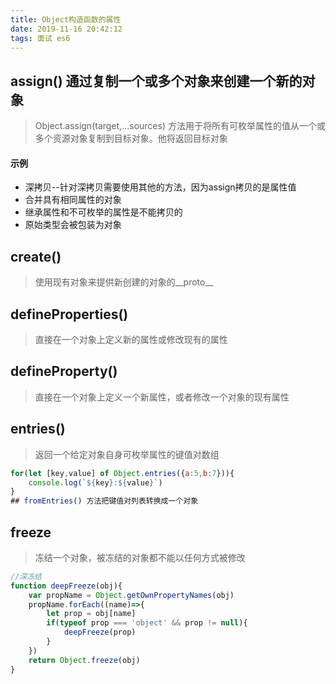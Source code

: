 ```yaml
---
title: Object构造函数的属性
date: 2019-11-16 20:42:12
tags: 面试 es6
---
```

## assign() 通过复制一个或多个对象来创建一个新的对象

> Object.assign(target,...sources) 方法用于将所有可枚举属性的值从一个或多个资源对象复制到目标对象。他将返回目标对象

#### 示例

- 深拷贝--针对深拷贝需要使用其他的方法，因为assign拷贝的是属性值
- 合并具有相同属性的对象
- 继承属性和不可枚举的属性是不能拷贝的
- 原始类型会被包装为对象

## create() 
> 使用现有对象来提供新创建的对象的__proto__

## defineProperties() 
> 直接在一个对象上定义新的属性或修改现有的属性
## defineProperty() 
> 直接在一个对象上定义一个新属性，或者修改一个对象的现有属性
## entries() 
> 返回一个给定对象自身可枚举属性的键值对数组
```javaScript
for(let [key,value] of Object.entries({a:5,b:7})){
    console.log(`${key}:${value}`)
}
## fromEntries() 方法把键值对列表转换成一个对象
```
## freeze 
> 冻结一个对象，被冻结的对象都不能以任何方式被修改
```javaScript
//深冻结
function deepFreeze(obj){
    var propName = Object.getOwnPropertyNames(obj)
    propName.forEach((name)=>{
        let prop = obj[name]
        if(typeof prop === 'object' && prop != null){
            deepFreeze(prop)
        }
    })
    return Object.freeze(obj)
}
```